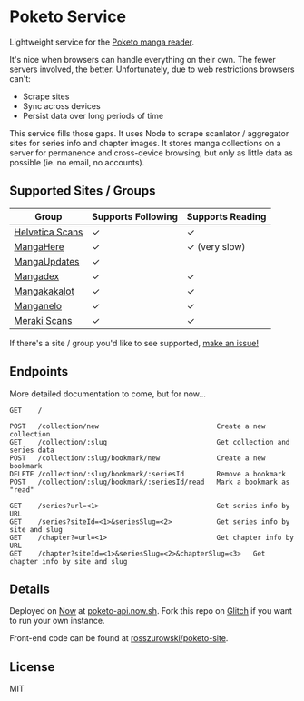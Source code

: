Poketo Service
============

Lightweight service for the [Poketo manga reader](https://poketo.site).

It's nice when browsers can handle everything on their own. The fewer servers involved, the better. Unfortunately, due to web restrictions browsers can't:

* Scrape sites
* Sync across devices
* Persist data over long periods of time

This service fills those gaps. It uses Node to scrape scanlator / aggregator sites for series info and chapter images. It stores manga collections on a server for permanence and cross-device browsing, but only as little data as possible (ie. no email, no accounts).

Supported Sites / Groups
------------------------

Group  | Supports Following | Supports Reading
-------|-------------------|-----------------
[Helvetica Scans](http://helveticascans.com/) | ✓ | ✓ |
[MangaHere](http://www.mangahere.cc/) | ✓ | ✓ (very slow) |
[MangaUpdates](http://mangaupdates.com/) | ✓ | |
[Mangadex](https://mangadex.org) | ✓ | ✓ |
[Mangakakalot](http://mangakakalot.com) | ✓ | ✓ |
[Manganelo](http://manganelo.com) | ✓ | ✓ |
[Meraki Scans](http://merakiscans.com/) | ✓ | ✓ |

If there's a site / group you'd like to see supported, [make an issue!](https://github.com/rosszurowski/poketo-service/issues/new)

Endpoints
---------

More detailed documentation to come, but for now…

```
GET    /

POST   /collection/new                             Create a new collection
GET    /collection/:slug                           Get collection and series data
POST   /collection/:slug/bookmark/new              Create a new bookmark
DELETE /collection/:slug/bookmark/:seriesId        Remove a bookmark
POST   /collection/:slug/bookmark/:seriesId/read   Mark a bookmark as "read"

GET    /series?url=<1>                             Get series info by URL
GET    /series?siteId=<1>&seriesSlug=<2>           Get series info by site and slug
GET    /chapter?=url=<1>                           Get chapter info by URL
GET    /chapter?siteId=<1>&seriesSlug=<2>&chapterSlug=<3>   Get chapter info by site and slug
```


Details
-------

Deployed on [Now](https://now.sh) at [poketo-api.now.sh](https://poketo-api.now.sh). Fork this repo on [Glitch](https://glitch.me) if you want to run your own instance.

Front-end code can be found at [rosszurowski/poketo-site](https://github.com/rosszurowski/poketo-site).


License
-------

MIT
